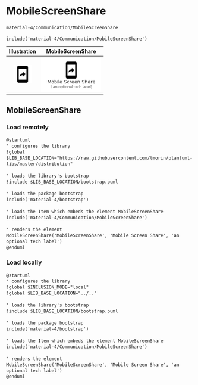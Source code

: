 # MobileScreenShare


```text
material-4/Communication/MobileScreenShare
```

```text
include('material-4/Communication/MobileScreenShare')
```



| Illustration | MobileScreenShare |
| :---: | :---: |
| ![illustration for Illustration](../../material-4/Communication/MobileScreenShare.png) | ![illustration for MobileScreenShare](../../material-4/Communication/MobileScreenShare.Local.png) |




## MobileScreenShare

### Load remotely
```plantuml
@startuml
' configures the library
!global $LIB_BASE_LOCATION="https://raw.githubusercontent.com/tmorin/plantuml-libs/master/distribution"

' loads the library's bootstrap
!include $LIB_BASE_LOCATION/bootstrap.puml

' loads the package bootstrap
include('material-4/bootstrap')

' loads the Item which embeds the element MobileScreenShare
include('material-4/Communication/MobileScreenShare')

' renders the element
MobileScreenShare('MobileScreenShare', 'Mobile Screen Share', 'an optional tech label')
@enduml
```

### Load locally
```plantuml
@startuml
' configures the library
!global $INCLUSION_MODE="local"
!global $LIB_BASE_LOCATION="../.."

' loads the library's bootstrap
!include $LIB_BASE_LOCATION/bootstrap.puml

' loads the package bootstrap
include('material-4/bootstrap')

' loads the Item which embeds the element MobileScreenShare
include('material-4/Communication/MobileScreenShare')

' renders the element
MobileScreenShare('MobileScreenShare', 'Mobile Screen Share', 'an optional tech label')
@enduml
```

